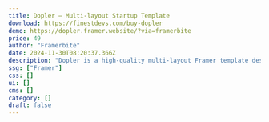 ```yaml
---
title: Dopler — Multi-layout Startup Template
download: https://finestdevs.com/buy-dopler
demo: https://dopler.framer.website/?via=framerbite
price: 49
author: "Framerbite"
date: 2024-11-30T08:20:37.366Z
description: "Dopler is a high-quality multi-layout Framer template designed for SaaS and startup websites. We understand the need of a modern SaaS website. That's the reason we have crafted 15+ unique pages that are necessary for any SaaS website."
ssg: ["Framer"]
css: []
ui: []
cms: []
category: []
draft: false
---
```

